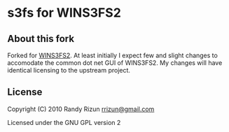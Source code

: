# s3fs for WINS3FS2

## About this fork

Forked for [WINS3FS2](https://wins3fs.ai-integration.biz/doc). At least initially I expect few and slight changes to accomodate the
common dot net GUI of WINS3FS2. My changes will have identical licensing to the upstream project.

## License

Copyright (C) 2010 Randy Rizun <rrizun@gmail.com>

Licensed under the GNU GPL version 2

